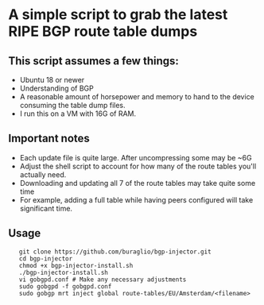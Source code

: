 # A simple script to grab the latest RIPE BGP route table dumps

## This script assumes a few things:

* Ubuntu 18 or newer
* Understanding of BGP
* A reasonable amount of horsepower and memory to hand to the device consuming the table dump files.
* I run this on a VM with 16G of RAM.

## Important notes
* Each update file is quite large. After uncompressing some may be ~6G
* Adjust the shell script to account for how many of the route tables you'll actually need.
* Downloading and updating all 7 of the route tables may take quite some time
* For example, adding a full table while having peers configured will take significant time.

## Usage
```
   git clone https://github.com/buraglio/bgp-injector.git
   cd bgp-injector
   chmod +x bgp-injector-install.sh
   ./bgp-injector-install.sh
   vi gobgpd.conf # Make any necessary adjustments
   sudo gobgpd -f gobgpd.conf
   sudo gobgp mrt inject global route-tables/EU/Amsterdam/<filename>
```
